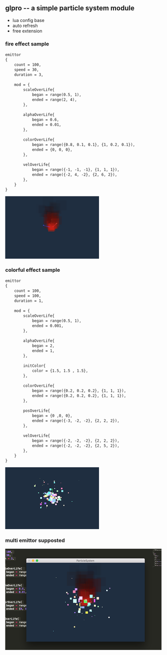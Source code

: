 ## glpro -- a simple particle system module

* lua config base
* auto refresh
* free extension


### fire effect sample


	emittor
	{
	    count = 100,
	    speed = 30,
	    duration = 3,
	    
	    mod = {
	        scaleOverLife{ 
	            began = range(0.5, 1),
	            ended = range(2, 4),
	        },
	
	        alphaOverLife{
	            began = 0.6,
	            ended = 0.01,
	        },
	
	        colorOverLife{
	            began = range({0.8, 0.1, 0.1}, {1, 0.2, 0.1}),
	            ended = {0, 0, 0},
	        },
	
	        velOverLife{
	            began = range({-1, -1, -1}, {1, 1, 1}),
	            ended = range({-2, 4, -2}, {2, 6, 2}),
	        },
	    }
	}

![p1](https://github.com/wchar/glpro/blob/master/photos/fire.png)


### colorful effect sample

	emittor
	{
	    count = 100,
	    speed = 100,
	    duration = 1,
	
	    mod = {
	        scaleOverLife{ 
	            began = range(0.5, 1),
	            ended = 0.001,
	        },
	
	        alphaOverLife{
	            began = 2,
	            ended = 1,
	        },
	
	        initColor{
	            color = {1.5, 1.5 , 1.5},
	        },
	
	        colorOverLife{
	            began = range({0.2, 0.2, 0.2}, {1, 1, 1}),
	            ended = range({0.2, 0.2, 0.2}, {1, 1, 1}),
	        },
	
	        posOverLife{
	            began = {0 ,0, 0},
	            ended = range({-3, -2, -2}, {2, 2, 2}),
	        },
	
	        velOverLife{
	            began = range({-2, -2, -2}, {2, 2, 2}),
	            ended = range({-2, -2, -2}, {2, 5, 2}),
	        },
	    }
	}

![p2](https://github.com/wchar/glpro/blob/master/photos/colorful.png)


### multi emittor supposted
![p3](https://github.com/wchar/glpro/blob/master/photos/mult.png)
